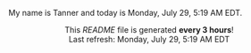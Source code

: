 My name is Tanner and today is Monday, July 29, 5:19 AM EDT.

<p align="center">This <i>README</i> file is generated <b>every 3 hours</b>!</br>Last refresh: Monday, July 29, 5:19 AM EDT<br /></p>

